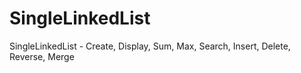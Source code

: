 # SingleLinkedList
SingleLinkedList - Create, Display, Sum, Max, Search, Insert, Delete, Reverse, Merge
